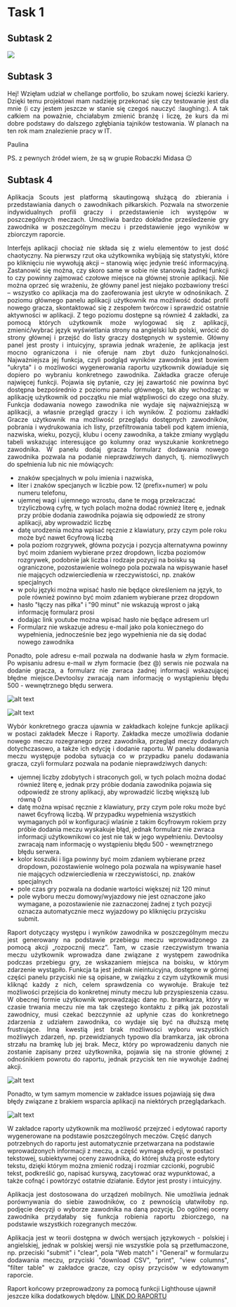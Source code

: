 # Task 1
## Subtask 2
![](https://media.giphy.com/media/TEExkFeMOycBndLUPc/giphy.gif)
## Subtask 3
<p align="justify">
Hej! Wzięłam udział w chellange portfolio, bo szukam nowej ściezki kariery. Dzięki temu projektowi mam nadzieję przekonać się czy testowanie jest dla mnie (i czy jestem jeszcze w stanie się czegoś nauczyć :laughing:). A tak całkiem na poważnie, chciałabym zmienić branżę i liczę, że kurs da mi dobre podstawy do dalszego zgłębiania tajników testowania. W planach na ten rok mam znalezienie pracy w IT. 
</p>
Paulina

PS. z pewnych źródeł wiem, że są w grupie Robaczki Midasa :wink:

## Subtask 4
<p align="justify">
Aplikacja Scouts jest platformą skautingową służącą do zbierania i przedstawiania danych o zawodnikach piłkarskich. Pozwala na stworzenie indywidualnych profili graczy i przedstawienie ich występów w poszczególnych meczach. Umożliwia bardzo dokładne prześledzenie gry zawodnika w poszczególnym meczu i przedstawienie jego wyników w zbiorczym raporcie. 

<p align="justify">
Interfejs aplikacji chociaż nie składa się z wielu elementów to jest dość chaotyczny. Na pierwszy rzut oka użytkownika wybijają się statystyki, które po kliknięciu nie wywołują akcji – stanowią więc jedynie treść informacyjną. Zastanowić się można, czy skoro same w sobie nie stanowią żadnej funkcji to czy powinny zajmować czołowe miejsce na głównej stronie aplikacji. Nie można oprzeć się wrażeniu, że główny panel jest niejako pozbawiony treści – wszystko co aplikacja ma do zaoferowania jest ukryte w odnośnikach.
Z poziomu głównego panelu aplikacji użytkownik ma możliwość dodać profil nowego gracza, skontaktować się z zespołem twórcow i sprawdzić ostatnie aktywności w aplikacji. Z tego poziomu dostępne są również 4 zakładki, za pomocą których użytkownik może wylogować się z aplikacji, zmienić/wybrać język wyświetlania strony na angielski lub polski, wrócić do strony głównej i przejść do listy graczy dostępnych w systemie. Główny panel jest prosty i intuicyjny, sprawia jednak wrażenie, że aplikacja jest mocno ograniczona i nie oferuje nam zbyt dużo funkcjonalności. Najważniejsza jej funkcja, czyli podgląd wyników zawodnika jest bowiem "ukryta" i o mozliwości wygenerowania raportu uzytkownik dowiaduje się dopiero po wybraniu konkretnego zawodnika.  
Zakładka gracze oferuje najwięcej funkcji. Pojawia się pytanie, czy jej zawartość nie powinna być dostępna bezpośrednio z poziomu panelu głównego, tak aby wchodząc w aplikację użytkownik od początku nie miał wątpliwości do czego ona służy. Funkcja dodawania nowego zawodnika nie wydaje się najważniejszą w aplikacji, a własnie przegląd graczy i ich wyników. 
Z poziomu zakładki Gracze użytkownik ma możliwość przeglądu dostępnych zawodników, pobrania i wydrukowania ich listy, przefiltrowania tabeli pod kątem imienia, nazwiska, wieku, pozycji, klubu i oceny zawodnika, a także zmiany wyglądu tabeli wskazując interesujące go kolumny oraz wyszukanie konkretnego zawodnika. 
W panelu dodaj gracza formularz dodawania nowego zawodnika pozwala na podanie nieprawdziwych danych, tj. niemozliwych do spełnienia lub nic nie mówiących:</p> 

- znaków specjalnych w polu imienia i nazwiska,
- liter i znaków specjanych w liczbie pow. 12 (prefix+numer) w polu numeru telefonu,
- ujemnej wagi i ujemnego wzrostu, dane te mogą przekraczać trzyliczbową cyfrę, w tych polach można dodać również literę e, jednak przy próbie dodania zawodnika pojawia się odpowiedź ze strony aplikacji, aby wprowadzić liczbę
- datę urodzenia można wpisać ręcznie z klawiatury, przy czym pole roku może być nawet 6cyfrową liczbą
- pola poziom rozgrywek, główna pozycja i pozycja alternatywna powinny być moim zdaniem wybierane przez dropdown, liczba poziomów rozgrywek, podobnie jak liczba i rodzaje pozycji na boisku są ograniczone, pozostawienie wolnego pola pozwala na wpisywanie haseł nie mających odzwierciedlenia w rzeczywistości, np. znaków specjalnych 
- w polu języki można wpisać hasło nie będące określeniem na język, to pole również powinno być moim zdaniem wybierane przez dropdown
- hasło "łączy nas piłka" i "90 minut" nie wskazują wprost o jaką informację formularz prosi 
- dodając link youtube można wpisać hasło nie będące adresem url 
- Formularz nie wskazuje adresu e-mail jako pola koniecznego do wypełnienia, jednocześnie bez jego wypełnienia nie da się dodać nowego zawodnika 

<p align="justify"> Ponadto, pole adresu e-mail pozwala na dodwanie hasła w złym formacie. Po wpisaniu adresu e-mail w złym formacie (bez @) serwis nie pozwala na dodanie gracza, a formularz nie zwraca żadnej informacji wskazującej błędne miejsce.Devtoolsy zwracają nam informację o wystąpieniu błędu 500 - wewnętrznego błędu serwera. 
 
 ![alt text](https://github.com/pdukat/chellange_portfolio_paulina_dukat/blob/main/validemail.JPG?raw=true)
 
 ![alt text](https://github.com/pdukat/chellange_portfolio_paulina_dukat/blob/main/internalservererror.jpg.JPG?raw=true)
 
<p align="justify">
Wybór konkretnego gracza ujawnia w zakładkach kolejne funkcje aplikacji w postaci zakładek Mecze i Raporty. 
Zakładka mecze umożliwia dodanie nowego meczu rozegranego przez zawodnika, przegląd meczy dodanych dotychczasowo, a także ich edycję i dodanie raportu. 
 W panelu dodawania meczu występuje podoba sytuacja co w przypadku panelu dodawania gracza, czyli formularz pozwala na podanie nieprawdziwych danych: </p> 
 
- ujemnej liczby zdobytych i straconych goli, w tych polach można dodać również literę e, jednak przy próbie dodania zawodnika pojawia się odpowiedź ze strony aplikacji, aby wprowadzić liczbę większą lub równą 0
- datę można wpisać ręcznie z klawiatury, przy czym pole roku może być nawet 6cyfrową liczbą. W przypadku wypełnienia wszystkich wymaganych pól w konfiguracji wlaśnie z takim 6cyfrowym rokiem przy próbie dodania meczu wyskakuje błąd, jednak formularz nie zwraca informacji użytkownikowi co jest nie tak w jego wypełnieniu. Devtoolsy zwracają nam informację o wystąpieniu błędu 500 - wewnętrznego błędu serwera. 
- kolor koszulki i liga powinny być moim zdaniem wybierane przez dropdown, pozostawienie wolnego pola pozwala na wpisywanie haseł nie mających odzwierciedlenia w rzeczywistości, np. znaków specjalnych
- pole czas gry pozwala na dodanie wartości większej niż 120 minut 
- pole wyboru meczu domowy/wyjazdowy nie jest oznaczone jako wymagane, a pozostawienie nie zaznaczonej żadnej z tych pozycji oznacza automatycznie mecz wyjazdowy po kliknięciu przycisku submit. 

<p align="justify"> Raport dotyczący występu i wyników zawodnika w poszczególnym meczu jest generowany na podstawie przebiegu meczu wprowadzonego za pomocą akcji „rozpocznij mecz”. Tam, w czasie rzeczywistym trwania meczu użytkownik wprowadza dane związane z występem zawodnika podczas przebiegu gry, ze wskazaniem miejsca na boisku, w którym zdarzenie wystąpiło. Funkcja ta jest jednak nieintuicyjna, dostępne w górnej części panelu przyciski nie są opisane, w związku z czym użytkownik musi kliknąć każdy z nich, celem sprawdzenia co wywołuje. Brakuje też możliwości przejścia do konkretnej minuty meczu lub przyspieszenia czasu. W obecnej formie użytkownik wprowadzając dane np. bramkarza, który w czasie trwania meczu nie ma tak częstego kontaktu z piłką jak pozostali zawodnicy, musi czekać bezczynnie aż upłynie czas do konkretnego zdarzenia z udziałem zawodnika, co wydaje się być na dłuższą metę frustrujące. Inną kwestią jest brak możliwości wyboru wszystkich możliwych zdarzeń, np. przewidzianych typowo dla bramkarza, jak obrona strzału na bramkę lub jej brak.
Mecz, który po wprowadzeniu danych nie zostanie zapisany przez użytkownika, pojawia się na stronie głównej z odnośnikiem powrotu do raportu, jednak przycisk ten nie wywołuje żadnej akcji.

 ![alt text](https://github.com/pdukat/chellange_portfolio_paulina_dukat/blob/main/validraport.JPG?raw=true)
 
 Ponadto, w tym samym momencie w zakładce issues pojawiają się dwa błędy związane z brakiem wsparcia aplikacji na niektórych przeglądarkach. 
 
 ![alt text](https://github.com/pdukat/chellange_portfolio_paulina_dukat/blob/main/issues.JPG?raw=true)

W zakładce raporty użytkownik ma możliwość przejrzeć i edytować raporty wygenerowane na podstawie poszczególnych meczów. Część danych potrzebnych do raportu jest automatycznie przetwarzana na podstawie wprowadzonych informacji z meczu, a część wymaga edycji, w postaci tekstowej, subiektywnej oceny zawodnika, do której służą proste edytory tekstu, dzięki którym można zmienić rodzaj i rozmiar czcionki, pogrubić tekst, podkreślić go, napisać kursywą, zacytować oraz wypunktować, a także cofnąć i powtórzyć ostatnie działanie. Edytor jest prosty i intuicyjny. </p> 

<p align="justify">
Aplikacja jest dostosowana do urządzeń mobilnych. Nie umożliwia jednak porównywania do siebie zawodników, co z pewnością ułatwiłoby np. podjęcie decyzji o wyborze zawodnika na daną pozycję. Do ogólnej oceny zawodnika przydałaby się funkcja robienia raportu zbiorczego, na podstawie wszystkich rozegranych meczów.</p> 
<p align="justify">
Aplikacja jest w teorii dostępna w dwóch wersjach językowych - polskiej i angielskiej, jednak w polskiej wersji nie wszystkie pola są przetłumaczone, np. przeciski "submit" i "clear", pola "Web match" i "General" w formularzu dodawania meczu, przyciski "download CSV", "print", "view columns", "filter table" w zakładce gracze, czy opisy przycisów w edytowanym raporcie. </p>   

Raport końcowy przeprowadzony za pomocą funkcji Lighthouse ujawnił jeszcze kilka dodatkowych błędów. 
[LINK DO RAPORTU](https://googlechrome.github.io/lighthouse/viewer/)




